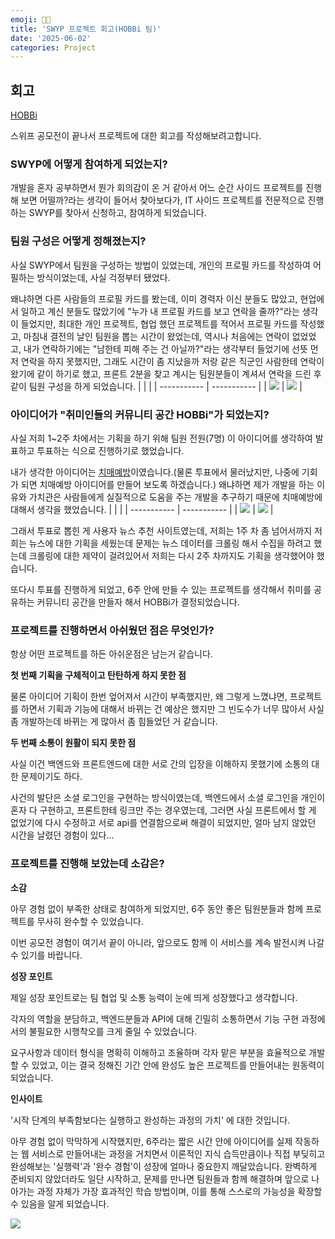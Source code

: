 ```yaml
---
emoji: 🙋🏻
title: 'SWYP 프로젝트 회고(HOBBi 팀)'
date: '2025-06-02'
categories: Project
---
```


## 회고

[HOBBi](https://github.com/SWYP-HOBBI)

스위프 공모전이 끝나서 프로젝트에 대한 회고를 작성해보려고합니다.

### SWYP에 어떻게 참여하게 되었는지?

개발을 혼자 공부하면서 뭔가 회의감이 온 거 같아서 어느 순간 사이드 프로젝트를 진행해 보면 어떨까?라는 생각이 들어서 찾아보다가, IT 사이드 프로젝트를 전문적으로 진행하는 SWYP를 찾아서 신청하고, 참여하게 되었습니다.

### 팀원 구성은 어떻게 정해졌는지?

사실 SWYP에서 팀원을 구성하는 방법이 있었는데, 개인의 프로필 카드를 작성하여 어필하는 방식이었는데, 사실 걱정부터 됐었다.

왜냐하면 다른 사람들의 프로필 카드를 봤는데, 이미 경력자 이신 분들도 많았고, 현업에서 일하고 계신 분들도 많았기에 "누가 내 프로필 카드를 보고 연락을 줄까?"라는 생각이 들었지만, 최대한 개인 프로젝트, 협업 했던 프로젝트를 적어서 프로필 카드를 작성했고, 마침내 결전의 날인 팀원을 뽑는 시간이 왔었는데, 역시나 처음에는 연락이 없었었고, 내가 연락하기에는 "남한테 피해 주는 건 아닐까?"라는 생각부터 들었기에 선뜻 먼저 연락을 하지 못했지만, 그래도 시간이 좀 지났을까 저랑 같은 직군인 사람한테 연락이 왔기에 같이 하기로 했고, 프론트 2분을 찾고 계시는 팀원분들이 계셔서 연락을 드린 후같이 팀원 구성을 하게 되었습니다.
| | |
| ----------- | ----------- |
| ![](01.png) | ![](02.png) |

### 아이디어가 "취미인들의 커뮤니티 공간 HOBBi"가 되었는지?

사실 저희 1~2주 차에서는 기획을 하기 위해 팀원 전원(7명) 이 아이디어를 생각하여 발표하고 투표하는 식으로 진행하기로 했었습니다.

내가 생각한 아이디어는 [치매예방](https://www.notion.so/1cd469c31ecd80e2a53fd99f5f2b24b0?source=copy_link)이였습니다.(물론 투표에서 물러났지만, 나중에 기회가 되면 치매예방 아이디어를 만들어 보도록 하겠습니다.) 왜냐하면 제가 개발을 하는 이유와 가치관은 사람들에게 실질적으로 도움을 주는 개발을 추구하기 때문에 치매예방에 대해서 생각을 했었습니다.
| | |
| ----------- | ----------- |
| ![](03.png) | ![](04.png) |

그래서 투표로 뽑힌 게 사용자 뉴스 추천 사이트였는데, 저희는 1주 차 좀 넘어서까지 저희는 뉴스에 대한 기획을 세웠는데 문제는 뉴스 데이터를 크롤링 해서 수집을 하려고 했는데 크롤링에 대한 제약이 걸려있어서 저희는 다시 2주 차까지도 기획을 생각했어야 했습니다.

또다시 투표를 진행하게 되었고, 6주 안에 만들 수 있는 프로젝트를 생각해서 취미를 공유하는 커뮤니티 공간을 만들자 해서 HOBBi가 결정되었습니다.

### 프로젝트를 진행하면서 아쉬웠던 점은 무엇인가?

항상 어떤 프로젝트를 하든 아쉬운점은 남는거 같습니다.

**첫 번째 기획을 구체적이고 탄탄하게 하지 못한 점**

물론 아이디어 기획이 한번 엎어져서 시간이 부족했지만, 왜 그렇게 느꼈냐면, 프로젝트를 하면서 기획과 기능에 대해서 바뀌는 건 예상은 했지만 그 빈도수가 너무 많아서 사실 좀 개발하는데 바뀌는 게 많아서 좀 힘들었던 거 같습니다.

**두 번째 소통이 원활이 되지 못한 점**

사실 이건 백엔드와 프론트엔드에 대한 서로 간의 입장을 이해하지 못했기에 소통의 대한 문제이기도 하다.

사건의 발단은 소셜 로그인을 구현하는 방식이였는데, 백엔드에서 소셜 로그인을 개인이 혼자 다 구현하고, 프론트한테 링크만 주는 경우였는데, 그러면 사실 프론트에서 할 게 없었기에 다시 수정하고 서로 api를 연결함으로써 해결이 되었지만, 얼마 남지 않았던 시간을 날렸던 경험이 있다...

### 프로젝트를 진행해 보았는데 소감은?

**소감**

아무 경험 없이 부족한 상태로 참여하게 되었지만, 6주 동안 좋은 팀원분들과 함께 프로젝트를 무사히 완수할 수 있었습니다.

이번 공모전 경험이 여기서 끝이 아니라, 앞으로도 함께 이 서비스를 계속 발전시켜 나갈 수 있기를 바랍니다.

**성장 포인트**

제일 성장 포인트로는 팀 협업 및 소통 능력이 눈에 띄게 성장했다고 생각합니다.

각자의 역할을 분담하고, 백엔드분들과 API에 대해 긴밀히 소통하면서 기능 구현 과정에서의 불필요한 시행착오를 크게 줄일 수 있었습니다.

요구사항과 데이터 형식을 명확히 이해하고 조율하며 각자 맡은 부분을 효율적으로 개발할 수 있었고, 이는 결국 정해진 기간 안에 완성도 높은 프로젝트를 만들어내는 원동력이 되었습니다.

**인사이트**

'시작 단계의 부족함보다는 실행하고 완성하는 과정의 가치' 에 대한 것입니다.

아무 경험 없이 막막하게 시작했지만, 6주라는 짧은 시간 안에 아이디어를 실제 작동하는 웹 서비스로 만들어내는 과정을 거치면서 이론적인 지식 습득만큼이나 직접 부딪히고 완성해보는 '실행력'과 '완수 경험'이 성장에 얼마나 중요한지 깨달았습니다. 완벽하게 준비되지 않았더라도 일단 시작하고, 문제를 만나면 팀원들과 함께 해결하며 앞으로 나아가는 과정 자체가 가장 효과적인 학습 방법이며, 이를 통해 스스로의 가능성을 확장할 수 있음을 알게 되었습니다.

![](06.png)

```toc

```
